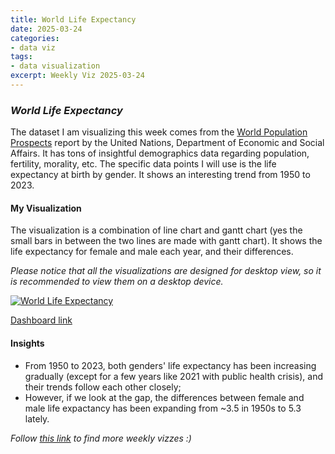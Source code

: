```yaml
---
title: World Life Expectancy
date: 2025-03-24
categories:
- data viz
tags:
- data visualization
excerpt: Weekly Viz 2025-03-24
---
```


### *World Life Expectancy*

The dataset I am visualizing this week comes from the [World Population Prospects](https://population.un.org/wpp/downloads?folder=Standard%20Projections&group=Most%20used) report by the United Nations, Department of Economic and Social Affairs. It has tons of insightful demographics data regarding population, fertility, morality, etc. The specific data points I will use is the life expectancy at birth by gender. It shows an interesting trend from 1950 to 2023.   

#### My Visualization

The visualization is a combination of line chart and gantt chart (yes the small bars in between the two lines are made with gantt chart). It shows the life expectancy for female and male each year, and their differences.    

*Please notice that all the visualizations are designed for desktop view, so it is recommended to view them on a desktop device.*  

<div class='tableauPlaceholder' id='viz1742881080683' style='position: relative'>
  <noscript><a href='#'>
    <img alt='World Life Expectancy ' src='https:&#47;&#47;public.tableau.com&#47;static&#47;images&#47;20&#47;20250324WorldLifeExpectancy&#47;WorldLifeExpectancy&#47;1_rss.png' style='border: none' />
  </a></noscript>
  <object class='tableauViz'  style='display:none;'>
    <param name='host_url' value='https%3A%2F%2Fpublic.tableau.com%2F' />
    <param name='embed_code_version' value='3' />
    <param name='site_root' value='' />
    <param name='name' value='20250324WorldLifeExpectancy&#47;WorldLifeExpectancy' />
    <param name='tabs' value='no' />
    <param name='toolbar' value='yes' />
    <param name='static_image' value='https:&#47;&#47;public.tableau.com&#47;static&#47;images&#47;20&#47;20250324WorldLifeExpectancy&#47;WorldLifeExpectancy&#47;1.png' />
    <param name='animate_transition' value='yes' />
    <param name='display_static_image' value='yes' />
    <param name='display_spinner' value='yes' />
    <param name='display_overlay' value='yes' />
    <param name='display_count' value='yes' />
    <param name='language' value='en-US' />
    <param name='filter' value='publish=yes' />
  </object></div>            
  <script type='text/javascript'>     
    var divElement = document.getElementById('viz1742881080683');      
    var vizElement = divElement.getElementsByTagName('object')[0];             
    if ( divElement.offsetWidth > 800 ) { vizElement.style.width='800px';vizElement.style.height='627px';} else if ( divElement.offsetWidth > 500 ) { vizElement.style.width='800px';vizElement.style.height='627px';} else { vizElement.style.width='100%';vizElement.style.height='727px';}          
    var scriptElement = document.createElement('script');               
    scriptElement.src = 'https://public.tableau.com/javascripts/api/viz_v1.js';    
    vizElement.parentNode.insertBefore(scriptElement, vizElement);             
  </script>

[Dashboard link](https://public.tableau.com/views/20250324WorldLifeExpectancy/WorldLifeExpectancy?:language=en-US&publish=yes&:sid=&:redirect=auth&:display_count=n&:origin=viz_share_link)

#### Insights
* From 1950 to 2023, both genders' life expectancy has been increasing gradually (except for a few years like 2021 with public health crisis), and their trends follow each other closely;
* However, if we look at the gap, the differences between female and male life expactancy has been expanding from ~3.5 in 1950s to 5.3 lately.  

*Follow [this link](https://yudong-94.github.io/personal-website/project/WeeklyViz2025/) to find more weekly vizzes :)*
